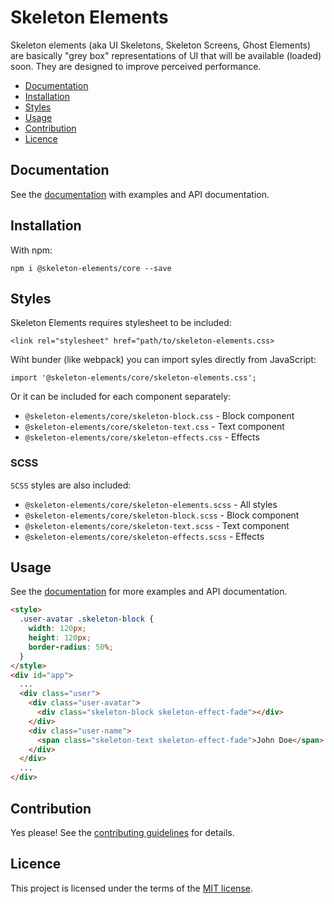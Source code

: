 # Skeleton Elements

Skeleton elements (aka UI Skeletons, Skeleton Screens, Ghost Elements) are basically "grey box" representations of UI that will be available (loaded) soon. They are designed to improve perceived performance.

* [Documentation](#documentation)
* [Installation](#installation)
* [Styles](#styles)
* [Usage](#usage)
* [Contribution](#contribution)
* [Licence](#licence)

## Documentation

See the [documentation]() with examples and API documentation.

## Installation

With npm:

```
npm i @skeleton-elements/core --save
```

## Styles

Skeleton Elements requires stylesheet to be included:

```
<link rel="stylesheet" href="path/to/skeleton-elements.css>
```

Wiht bunder (like webpack) you can import syles directly from JavaScript:

```
import '@skeleton-elements/core/skeleton-elements.css';
```

Or it can be included for each component separately:

* `@skeleton-elements/core/skeleton-block.css` - Block component
* `@skeleton-elements/core/skeleton-text.css` - Text component
* `@skeleton-elements/core/skeleton-effects.css` - Effects

### SCSS

`SCSS` styles are also included:

* `@skeleton-elements/core/skeleton-elements.scss` - All styles
* `@skeleton-elements/core/skeleton-block.scss` - Block component
* `@skeleton-elements/core/skeleton-text.scss` - Text component
* `@skeleton-elements/core/skeleton-effects.scss` - Effects

## Usage

See the [documentation]() for more examples and API documentation.

```html
<style>
  .user-avatar .skeleton-block {
    width: 120px;
    height: 120px;
    border-radius: 50%;
  }
</style>
<div id="app">
  ...
  <div class="user">
    <div class="user-avatar">
      <div class="skeleton-block skeleton-effect-fade"></div>
    </div>
    <div class="user-name">
      <span class="skeleton-text skeleton-effect-fade">John Doe</span>
    </div>
  </div>
  ...
</div>

```

## Contribution

Yes please! See the [contributing guidelines](https://github.com/nolimits4web/skeleton-elements/blob/master/CONTRIBUTING.md) for details.

## Licence

This project is licensed under the terms of the [MIT license](https://github.com/nolimits4web/skeleton-elements/blob/master/LICENSE).
